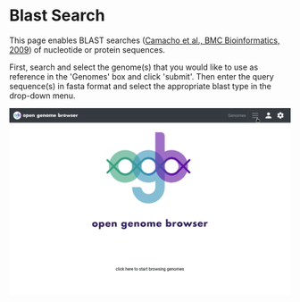 <link rel="shortcut icon" type="image/svg+xml" href="/opengenomebrowser/favicon.svg">

# Blast Search

This page enables BLAST searches ([Camacho et al., BMC Bioinformatics, 2009](https://bmcbioinformatics.biomedcentral.com/articles/10.1186/1471-2105-10-421)) of nucleotide or protein sequences.

First, search and select the genome(s) that you would like to use as reference in the 'Genomes' box and click 'submit'. Then enter the query sequence(s) in fasta format and select the appropriate blast type in the drop-down menu.

![blast demo](../media/blast.apng)
